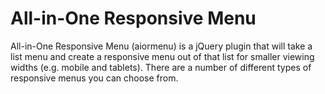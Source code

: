 All-in-One Responsive Menu
========

All-in-One Responsive Menu (aiormenu) is a jQuery plugin that will take a list menu and create a responsive menu out of that list for smaller viewing widths (e.g. mobile and tablets). There are a number of different types of responsive menus you can choose from.
